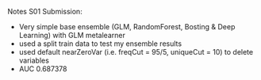 Notes S01 Submission:
- Very simple base ensemble (GLM, RandomForest, Bosting & Deep Learning) with GLM metalearner
- used a split train data to test my ensemble results
- used default nearZeroVar (i.e. freqCut = 95/5, uniqueCut = 10) to delete variables
- AUC 0.687378